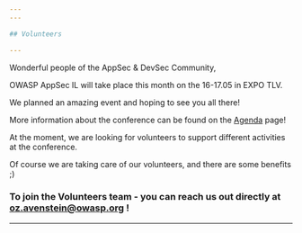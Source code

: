 ```yaml
---
---

## Volunteers

---
```


Wonderful people of the AppSec & DevSec Community,

OWASP AppSec IL will take place this month on the 16-17.05 in EXPO TLV.

We planned an amazing event and hoping to see you all there!

More information about the conference can be found on the [Agenda](Agenda) page!

At the moment, we are looking for volunteers to support different activities at the conference.

Of course we are taking care of our volunteers, and there are some benefits ;)

### To join the Volunteers team - you can reach us out directly at oz.avenstein@owasp.org !














---
